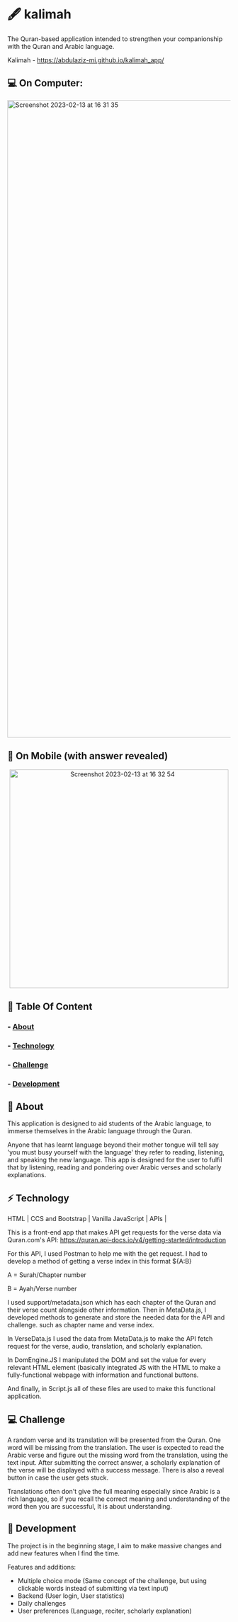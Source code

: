 # :fountain_pen: kalimah 
The Quran-based application intended to strengthen your companionship with the Quran and Arabic language.

Kalimah - https://abdulaziz-mi.github.io/kalimah_app/

## :computer: On Computer:

<img width="1440" alt="Screenshot 2023-02-13 at 16 31 35" src="https://user-images.githubusercontent.com/107209170/218515743-84d7a588-7644-4ef1-b990-99b52307c405.png">



## :iphone: On Mobile (with answer revealed)

<p align="center">
<img width="494" alt="Screenshot 2023-02-13 at 16 32 54" src="https://user-images.githubusercontent.com/107209170/218516192-72165bae-8182-472f-bf4a-b924f67f9c89.png">
</p>





## :ledger: Table Of Content 

### - [About](#beginner-about)
### - [Technology](#zap-technology)
### - [Challenge](#computer-challenge)
### - [Development](#wrench-development)



##  :beginner: About
This  application is designed to aid students of the Arabic language, to immerse themselves in the Arabic language through the Quran. 

Anyone that has learnt language beyond their mother tongue will tell say 'you must busy yourself with the language' they refer to reading, listening, and speaking the new language. This app is designed for the user to fulfil that by listening, reading and pondering over Arabic verses and scholarly explanations.



## :zap: Technology
HTML | CCS and Bootstrap | Vanilla JavaScript | APIs | 

This is a front-end app that makes API get requests for the verse data via Quran.com's API:
https://quran.api-docs.io/v4/getting-started/introduction

For this API, I used Postman to help me with the get request. I had to develop a method of getting a verse index in this format ${A:B}

A = Surah/Chapter number

B = Ayah/Verse number

I used support/metadata.json which has each chapter of the Quran and their verse count alongside other information. Then in MetaData.js, I developed methods to generate and store the needed data for the API and challenge. such as chapter name and verse index.

In VerseData.js I used the data from MetaData.js to make the API fetch request for the verse, audio, translation, and scholarly explanation.

In DomEngine.JS I manipulated the DOM and set the value for every relevant HTML element (basically integrated JS with the HTML to make a fully-functional webpage with information and functional buttons.

And finally, in Script.js all of these files are used to make this functional application.



## :computer: Challenge

A random verse and its translation will be presented from the Quran. One word will be missing from the translation. The user is expected to read the Arabic verse and figure out the missing word from the translation, using the text input. After submitting the correct answer, a scholarly explanation of the verse will be displayed with a success message. There is also a reveal button in case the user gets stuck.

Translations often don't give the full meaning especially since Arabic is a rich language, so if you recall the correct meaning and understanding of the word then you are successful, It is about understanding.



## :wrench: Development

The project is in the beginning stage, I aim to make massive changes and add new features when I find the time.

Features and additions:
 - Multiple choice mode (Same concept of the challenge, but using clickable words instead of submitting via text input)
 - Backend (User login, User statistics)
 - Daily challenges
 - User preferences (Language, reciter, scholarly explanation)
